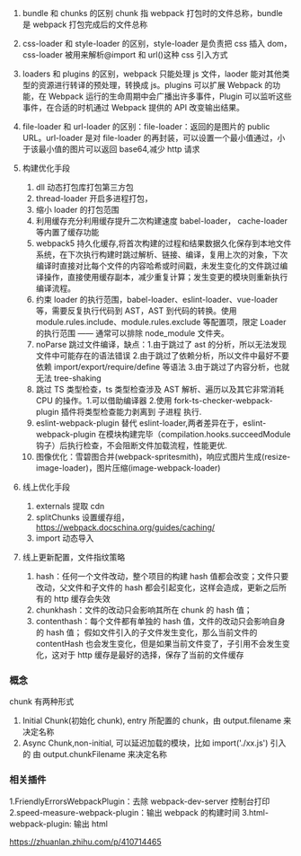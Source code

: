 <!--
 * @Author: 谢树宏
 * @Date: 2022-02-08 10:24:32
 * @LastEditors: 谢树宏 384180258@qq.com
 * @LastEditTime: 2022-07-20
 * @FilePath: /about-study/webpack.md
-->

1. bundle 和 chunks 的区别 chunk 指 webpack 打包时的文件总称，bundle 是 webpack 打包完成后的文件总称
2. css-loader 和 style-loader 的区别，style-loader 是负责把 css 插入 dom， css-loader 被用来解析@import 和 url()这种 css 引入方式
3. loaders 和 plugins 的区别，webpack 只能处理 js 文件，laoder 能对其他类型的资源进行转译的预处理，转换成 js。plugins 可以扩展 Webpack 的功能，在 Webpack 运行的生命周期中会广播出许多事件，Plugin 可以监听这些事件，在合适的时机通过 Webpack 提供的 API 改变输出结果。
4. file-loader 和 url-loader 的区别：file-loader：返回的是图片的 public URL。url-loader 是对 file-loader 的再封装，可以设置一个最小值通过，小于该最小值的图片可以返回 base64,减少 http 请求

5. 构建优化手段

   1. dll 动态打包库打包第三方包
   2. thread-loader 开启多进程打包，
   3. 缩小 loader 的打包范围
   4. 利用缓存充分利用缓存提升二次构建速度 babel-loader， cache-loader 等内置了缓存功能
   5. webpack5 持久化缓存,将首次构建的过程和结果数据久化保存到本地文件系统，在下次执行构建时跳过解析、链接、编译，复用上次的对象，下次编译时直接对比每个文件的内容哈希或时间戳，未发生变化的文件跳过编译操作，直接使用缓存副本，减少重复计算；发生变更的模块则重新执行编译流程。
   6. 约束 loader 的执行范围，babel-loader、eslint-loader、vue-loader 等，需要反复执行代码到 AST，AST 到代码的转换。使用 module.rules.include、module.rules.exclude 等配置项，限定 Loader 的执行范围 —— 通常可以排除 node_module 文件夹。
   7. noParse 跳过文件编译，缺点：1.由于跳过了 ast 的分析，所以无法发现文件中可能存在的语法错误 2.由于跳过了依赖分析，所以文件中最好不要依赖 import/export/require/define 等语法 3.由于跳过了内容分析，也就无法 tree-shaking
   8. 跳过 TS 类型检查，ts 类型检查涉及 AST 解析、遍历以及其它非常消耗 CPU 的操作。1.可以借助编译器 2.使用 fork-ts-checker-webpack-plugin 插件将类型检查能力剥离到 子进程 执行.
   9. eslint-webpack-plugin 替代 eslint-loader,两者差异在于，eslint-webpack-plugin 在模块构建完毕（compilation.hooks.succeedModule 钩子）后执行检查，不会阻断文件加载流程，性能更优.
   10. 图像优化：雪碧图合并(webpack-spritesmith)，响应式图片生成(resize-image-loader)，图片压缩(image-webpack-loader)

6. 线上优化手段

   1. externals 提取 cdn
   2. splitChunks 设置缓存组， https://webpack.docschina.org/guides/caching/
   3. import 动态导入

7. 线上更新配置，文件指纹策略
   1. hash：任何一个文件改动，整个项目的构建 hash 值都会改变；文件只要改动，父文件和子文件的 hash 都会引起变化，这样会造成，更新之后所有的 http 缓存会失效
   2. chunkhash：文件的改动只会影响其所在 chunk 的 hash 值；
   3. contenthash：每个文件都有单独的 hash 值，文件的改动只会影响自身的 hash 值；
      假如文件引入的子文件发生变化，那么当前文件的 contentHash 也会发生变化，但是如果当前文件变了，子引用不会发生变化，这对于 http 缓存是最好的选择，保存了当前的文件缓存

### 概念

chunk 有两种形式

1. Initial Chunk(初始化 chunk), entry 所配置的 chunk，由 output.filename 来决定名称
2. Async Chunk,non-initial, 可以延迟加载的模块，比如 import('./xx.js') 引入的 由 output.chunkFilename 来决定名称

### 相关插件

1.FriendlyErrorsWebpackPlugin：去除 webpack-dev-server 控制台打印
2.speed-measure-webpack-plugin：输出 webpack 的构建时间
3.html-webpack-plugin: 输出 html

https://zhuanlan.zhihu.com/p/410714465
